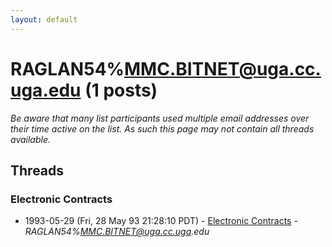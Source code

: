 ```yaml
---
layout: default
---
```


# RAGLAN54%MMC.BITNET@uga.cc.uga.edu (1 posts)

_Be aware that many list participants used multiple email addresses over their time active on the list. As such this page may not contain all threads available._

## Threads

### Electronic Contracts
+ 1993-05-29 (Fri, 28 May 93 21:28:10 PDT) - [Electronic Contracts](/archive/1993/05/de1f8a02f316670bc90a32232cf34e138837d3ada26e5b8ea6983352f292ec6f) - _RAGLAN54%MMC.BITNET@uga.cc.uga.edu_

